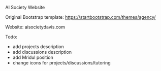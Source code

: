 AI Society Website

Original Bootstrap template: https://startbootstrap.com/themes/agency/

Website: aisocietydavis.com

Todo: 
- add projects description
- add discussions description
- add Mridul position
- change icons for projects/discussions/tutoring
